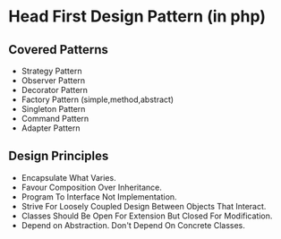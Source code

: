 # Head First Design Pattern (in php)


## Covered Patterns

- Strategy Pattern
- Observer Pattern
- Decorator Pattern
- Factory Pattern (simple,method,abstract)
- Singleton Pattern
- Command Pattern
- Adapter Pattern


## Design Principles

- Encapsulate What Varies.
- Favour Composition Over Inheritance.
- Program To Interface Not Implementation.
- Strive For Loosely Coupled Design Between Objects That Interact.
- Classes Should Be Open For Extension But Closed For Modification.
- Depend on Abstraction. Don't Depend On Concrete Classes.